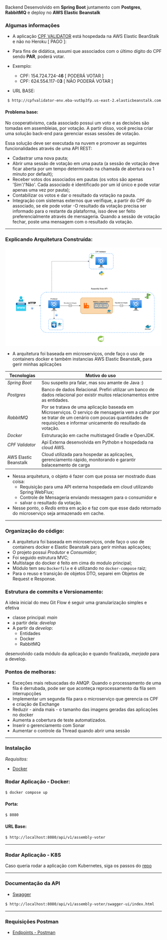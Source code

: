 Backend Desenvolvido em **Spring Boot** juntamento com **Postgres**, **RabbitMQ** e deploy no **AWS Elastic Beanstalk**

### Algumas informações

- A aplicação [CPF VALIDATOR](https://github.com/lucaswilker14/cpf-validator) está hospedada na AWS Elastic BeanStalk e não no Heroku [ PAGO ]:
- Para fins de didática, assumi que associados com o último dígito do CPF sendo **PAR**, poderá votar. 

- Exemplo: 
   * CPF: 154.724.724-4**6** [ PODERÁ VOTAR ]
   * CPF: 624.554.117-0**3** [ NÃO PODERÁ VOTAR ]


- URL BASE:
```sh
 $ http://cpfvalidator-env.eba-vutbp3fp.us-east-2.elasticbeanstalk.com
```

#### Problema base:
No cooperativismo, cada associado possui um voto e as decisões são tomadas em assembleias, por votação.
A partir disso, você precisa criar uma solução back-end para gerenciar essas sessões de votação.

Essa solução deve ser executada na nuvem e promover as seguintes funcionalidades através de uma API
REST:
- Cadastrar uma nova pauta;
- Abrir uma sessão de votação em uma pauta (a sessão de votação deve ficar aberta por um tempo
determinado na chamada de abertura ou 1 minuto por default);
- Receber votos dos associados em pautas (os votos são apenas 'Sim'/'Não'. Cada associado é
identificado por um id único e pode votar apenas uma vez por pauta);
- Contabilizar os votos e dar o resultado da votação na pauta.
- Integração com sistemas externos que verifique, a partir do CPF do associado, se ele pode votar
-O resultado da votação precisa ser informado para o restante da plataforma, isso deve ser
  feito preferencialmente através de mensageria. Quando a sessão de votação fechar, poste
  uma mensagem com o resultado da votação.
---

### Explicando Arquitetura Construída:

![image](assembly-voter.png)

- A arquitetura foi baseada em microserviços, onde faço o uso de containers docker e também instancias AWS Elastic Beanstalk, para gerir minhas aplicações



| Tecnologias           | Motivo do uso                                                                                                                                                                                                  | 
|-----------------------|----------------------------------------------------------------------------------------------------------------------------------------------------------------------------------------------------------------|
| *Spring Boot*         | Sou suspeito pra falar, mas sou amante de Java :)                                                                                                                                                              |
| *Postgres*            | Banco de dados Relacional. Prefiri utilizar um banco de dados relacional por existir muitos relacionamentos entre as entidades.                                                                                |                                                                                                                                                        |
| *RabbitMQ*            | Por se tratava de uma aplicação baseada em Microserviços. O serviço de mensageria vem a calhar por se tratar de um cenário com poucas quantidades de requisições e informar unicamente do resultado da votação. |
| *Docker*              | Estruturação em cache multistaged Gradle e OpenJDK.                                                                                                                                                            |
| *CPF Validator*       | Api Externa desenvolvida em Pythobn e hospedada na cloud AWS.                                                                                                                                                  |
| AWS Elastic Beanstalk | Cloud utilizada para hospedar as aplicações, gerenciamento rápido, monitorando e garantir balaceamento de carga                                                                                                |
- Nessa arquitetura, o objeto é fazer com que possa ser mostrado duas coisa:
  - Requisição para uma API externa hospedada em cloud utilizando Spring WebFlux;
  - Controle de Mensageria enviando messagem para o consumidor e 
  - salvar o resultado da votação.
- Nesse ponto, o *Redis* entra em ação e faz com que esse dado retornado do microserviço seja armazenado em cache.

---
### Organização do código:
- A arquitetura foi baseada em microserviços, onde faço o uso de containers docker e Elastic Beanstalk para gerir minhas aplicações;
- O projeto possui *Produtor* e *Consumidor*;
- Foi seguido estrutura MVC;
- Multistage do docker é feito em cima do modulo principal;
- Módulo tem seu `Dockerfile` e é utilizando no `docker-compose` raiz;
- Para o reuso e transição de objetos DTO, separei em Objetos de Request e Response.

### Estrutura de commits e Versionamento:
A ideia inicial do meu Git Flow é seguir uma granularização simples e efetiva
- classe principal: *main*
- a partir dela: *develop*
- A partir da *develop*:
    - Entidades
    - Docker
    - RabbitMQ

desenvolvido cada módulo da aplicação e quando finalizada, *merjada* para a develop.

### Pontos de melhoras:
- Exceções mais rebuscadas do AMQP. Quando o processamento de uma fila é derrubada, pode ser que aconteça reprocessamento da fila sem interrupcções
- Implementar um segunda fila para o microserviço que gerencia os CPF e criação de Exchange
- Reduzir - ainda mais - o tamanho das imagens geradas das aplicações no docker
- Aumenta a cobertura de teste automatizados.
- Inserir o gerenciamento com Sonar
- Aumentar o controle da Thread quando abrir uma sessão
---
### Instalação

*Requisitos:*

- [Docker](https://docs.docker.com/get-docker/)

### Rodar Aplicação - Docker:

```sh
$ docker compose up
```

#### Porta:

```sh
$ 8080
```

#### URL Base:

```sh
$ http://localhost:8080/api/v1/assembly-voter
```
---
### Rodar Aplicação - K8S
Caso queria rodar a aplicação com Kubernetes, siga os passos do [repo](https://github.com/lucaswilker14/assembly-voter-ms-k8s/tree/main)

---
### Documentação da API

- [Swagger](https://swagger.io)
```sh
$ http://localhost:8080/api/v1/assembly-voter/swagger-ui/index.html
```

---

### Requisições Postman
- [Endpoints - Postman](https://github.com/lucaswilker14/assembly-voter/tree/develop/postman-endpoints)
